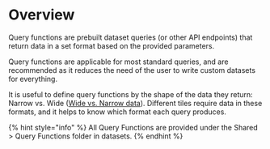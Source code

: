 # Overview

Query functions are prebuilt dataset queries (or other API endpoints) that return data in a set format based on the provided parameters.

Query functions are applicable for most standard queries, and are recommended as it reduces the need of the user to write custom datasets for everything.

It is useful to define query functions by the shape of the data they return: Narrow vs. Wide ([Wide vs. Narrow data](wide-vs.-narrow-data.md)). Different tiles require data in these formats, and it helps to know which format each query produces.

{% hint style="info" %}
All Query Functions are provided under the Shared > Query Functions folder in datasets.
{% endhint %}
